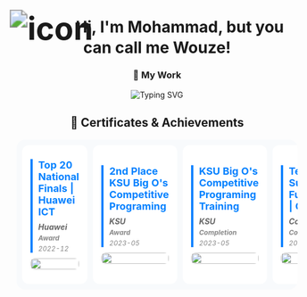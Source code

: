 </div>
<h1 style="text-align:center; vertical-align:middle ">
  <img src="https://github.com/user-attachments/assets/e56788b3-f978-4e37-ade1-fb60d37cdd31" 
       alt="icon" 
       style="vertical-align:middle; transform:scale(2);">
  Hi, I'm Mohammad, but you can call me Wouze!
</h1>

<h3 align="center">🚀 My Work</h3>


<p align="center">
  <img src="https://readme-typing-svg.herokuapp.com?font=Fira+Code&duration=1500&pause=750&color=0080ff&center=true&vCenter=true&width=900&lines=🎮+Freelancer;💻+Enthusiastic+Developer;🤫+Currently+Writing+Code" alt="Typing SVG" />
</p>





## <div align="center">📜 Certificates & Achievements</div>

<div align="center">
<table style="border-collapse: separate; border-spacing: 10px; background: #f8fafc; border-radius: 16px; width: 100%;">
  <tbody>
    <tr>
      <td style="width: 20%; padding: 15px; background: white; border-radius: 12px;">
        <div style="border-left: 4px solid #0080ff; padding-left: 10px; margin-bottom: 10px;">
          <h4 style="color: #0080ff; margin: 0 0 8px 0; font-size: 18px;">Top 20 National Finals | Huawei ICT</h4>
          <h5 style="color: #666; margin: 4px 0; font-size: 14px;">Huawei</h5>
          <h5 style="color: #888; margin: 4px 0; font-size: 12px;">Award</h5>
          <h6 style="color: #888; margin: 4px 0; font-size: 12px;">2022-12</h6>
        </div>
        <a>
          <img src="https://github.com/user-attachments/assets/66459fd8-37ff-45b3-873e-8db904057b13" 
               alt="" 
               style="width: 100%; border-radius: 8px;">
        </a>
      </td>
        <td style="width: 20%; padding: 15px; background: white; border-radius: 12px;">
        <div style="border-left: 4px solid #0080ff; padding-left: 10px; margin-bottom: 10px;">
          <h4 style="color: #0080ff; margin: 0 0 8px 0; font-size: 18px;">2nd Place KSU Big O's Competitive Programing</h4>
          <h5 style="color: #666; margin: 4px 0; font-size: 14px;">KSU</h5>
          <h5 style="color: #888; margin: 4px 0; font-size: 12px;">Award</h5>
          <h6 style="color: #888; margin: 4px 0; font-size: 12px;">2023-05</h6>
        </div>
        <a>
          <img src="https://github.com/user-attachments/assets/3dc12ddb-376c-452d-985b-7bd6841db9a2" 
               alt="" 
               style="width: 100%; border-radius: 8px;">
        </a>
      </td> 
        <td style="width: 20%; padding: 15px; background: white; border-radius: 12px;">
        <div style="border-left: 4px solid #0080ff; padding-left: 10px; margin-bottom: 10px;">
          <h4 style="color: #0080ff; margin: 0 0 8px 0; font-size: 18px;">KSU Big O's Competitive Programing Training</h4>
          <h5 style="color: #666; margin: 4px 0; font-size: 14px;">KSU</h5>
          <h5 style="color: #888; margin: 4px 0; font-size: 12px;">Completion</h5>
          <h6 style="color: #888; margin: 4px 0; font-size: 12px;">2023-05</h6>
        </div>
        <a>
          <img src="https://github.com/user-attachments/assets/4d30eeb9-262b-4517-8565-68f38fe66ae8" 
               alt="" 
               style="width: 100%; border-radius: 8px;">
        </a>
      </td> 
            </td>
        <td style="width: 20%; padding: 15px; background: white; border-radius: 12px;">
        <div style="border-left: 4px solid #0080ff; padding-left: 10px; margin-bottom: 10px;">
          <h4 style="color: #0080ff; margin: 0 0 8px 0; font-size: 18px;"> Technical Support Fundamentals | Google</h4>
          <h5 style="color: #666; margin: 4px 0; font-size: 14px;">Coursera</h5>
          <h5 style="color: #888; margin: 4px 0; font-size: 12px;">Completion</h5>
          <h6 style="color: #888; margin: 4px 0; font-size: 12px;">2022-04</h6>
        </div>
        <a>
          <img src="https://github.com/user-attachments/assets/f7cb34be-2cf8-4f77-991d-41a95a87f448" 
               alt="" 
               style="width: 100%; border-radius: 8px;">
        </a>
      </td> 
            </td>
        <td style="width: 20%; padding: 15px; background: white; border-radius: 12px;">
        <div style="border-left: 4px solid #0080ff; padding-left: 10px; margin-bottom: 10px;">
          <h4 style="color: #0080ff; margin: 0 0 8px 0; font-size: 18px;">2nd Place OpenData Hackathon</h4>
          <h5 style="color: #666; margin: 4px 0; font-size: 14px;">OpenData</h5>
          <h5 style="color: #888; margin: 4px 0; font-size: 12px;">Hackathon</h5>
          <h6 style="color: #888; margin: 4px 0; font-size: 12px;">2023-03</h6>
        </div>
        <a>
          <img src="https://github.com/user-attachments/assets/66c82240-9611-4499-813a-ea963640d7e2" 
               alt="" 
               style="width: 100%; border-radius: 8px;">
        </a>
      </td> 
            </td>
        <td style="width: 20%; padding: 15px; background: white; border-radius: 12px;">
        <div style="border-left: 4px solid #0080ff; padding-left: 10px; margin-bottom: 10px;">
          <h4 style="color: #0080ff; margin: 0 0 8px 0; font-size: 18px;">KSU Hackathon</h4>
          <h5 style="color: #666; margin: 4px 0; font-size: 14px;">KSU</h5>
          <h5 style="color: #888; margin: 4px 0; font-size: 12px;">Hackathon</h5>
          <h6 style="color: #888; margin: 4px 0; font-size: 12px;">2023-05</h6>
        </div>
        <a>
          <img src="https://github.com/user-attachments/assets/8a3fcb29-55ba-425b-b4ad-baa5cade60b9" 
               alt="" 
               style="width: 100%; border-radius: 8px;">
        </a>
      </td> 
            </td>
        <td style="width: 20%; padding: 15px; background: white; border-radius: 12px;">
        <div style="border-left: 4px solid #0080ff; padding-left: 10px; margin-bottom: 10px;">
          <h4 style="color: #0080ff; margin: 0 0 8px 0; font-size: 18px;">Certificate of participation</h4>
          <h5 style="color: #666; margin: 4px 0; font-size: 14px;">Google Developer Student Club</h5>
          <h5 style="color: #888; margin: 4px 0; font-size: 12px;">Participation</h5>
          <h6 style="color: #888; margin: 4px 0; font-size: 12px;">2022-10</h6>
        </div>
        <a>
          <img src="https://github.com/user-attachments/assets/8339f328-9c8f-4ffd-acd2-c1c438a4a742" 
               alt="" 
               style="width: 100%; border-radius: 8px;">
        </a>
      </td> 
            </td>
        <td style="width: 20%; padding: 15px; background: white; border-radius: 12px;">
        <div style="border-left: 4px solid #0080ff; padding-left: 10px; margin-bottom: 10px;">
          <h4 style="color: #0080ff; margin: 0 0 8px 0; font-size: 18px;">Certificate of volunteer</h4>
          <h5 style="color: #666; margin: 4px 0; font-size: 14px;">Google Developer Student Club</h5>
          <h5 style="color: #888; margin: 4px 0; font-size: 12px;">Volunteer</h5>
          <h6 style="color: #888; margin: 4px 0; font-size: 12px;">2023-05</h6>
        </div>
        <a>
          <img src="" 
               alt="" 
               style="width: 100%; border-radius: 8px;">
        </a>
      </td> 
        <td style="width: 20%; padding: 15px; background: white; border-radius: 12px;">
        <div style="border-left: 4px solid #0080ff; padding-left: 10px; margin-bottom: 10px;">
          <h4 style="color: #0080ff; margin: 0 0 8px 0; font-size: 18px;">Saudi Competitive programing contest | Online training</h4>
          <h5 style="color: #666; margin: 4px 0; font-size: 14px;">SCPC</h5>
          <h5 style="color: #888; margin: 4px 0; font-size: 12px;">Completion</h5>
          <h6 style="color: #888; margin: 4px 0; font-size: 12px;">2022-10</h6>
        </div>
        <a>
          <img src="" 
               alt="" 
               style="width: 100%; border-radius: 8px;">
        </a>
      </td> 
        <td style="width: 20%; padding: 15px; background: white; border-radius: 12px;">
        <div style="border-left: 4px solid #0080ff; padding-left: 10px; margin-bottom: 10px;">
          <h4 style="color: #0080ff; margin: 0 0 8px 0; font-size: 18px;">Saudi Competitive programing contest | Onsite training</h4>
          <h5 style="color: #666; margin: 4px 0; font-size: 14px;">SCPC</h5>
          <h5 style="color: #888; margin: 4px 0; font-size: 12px;">Completion</h5>
          <h6 style="color: #888; margin: 4px 0; font-size: 12px;">2022-10</h6>
        </div>
        <a>
          <img src="" 
               alt="" 
               style="width: 100%; border-radius: 8px;">
        </a>
      </td> 
        <td style="width: 20%; padding: 15px; background: white; border-radius: 12px;">
        <div style="border-left: 4px solid #0080ff; padding-left: 10px; margin-bottom: 10px;">
          <h4 style="color: #0080ff; margin: 0 0 8px 0; font-size: 18px;">مفاتيح سوق العمل</h4>
          <h5 style="color: #666; margin: 4px 0; font-size: 14px;">KSU</h5>
          <h5 style="color: #888; margin: 4px 0; font-size: 12px;">Completion</h5>
          <h6 style="color: #888; margin: 4px 0; font-size: 12px;">2021-10</h6>
        </div>
        <a>
          <img src="" 
               alt="" 
               style="width: 100%; border-radius: 8px;">
        </a>
      </td> 
        <td style="width: 20%; padding: 15px; background: white; border-radius: 12px;">
        <div style="border-left: 4px solid #0080ff; padding-left: 10px; margin-bottom: 10px;">
          <h4 style="color: #0080ff; margin: 0 0 8px 0; font-size: 18px;">C++ Course</h4>
          <h5 style="color: #666; margin: 4px 0; font-size: 14px;">KSU</h5>
          <h5 style="color: #888; margin: 4px 0; font-size: 12px;">Completion</h5>
          <h6 style="color: #888; margin: 4px 0; font-size: 12px;">2022-02</h6>
        </div>
        <a>
          <img src="" 
               alt="" 
               style="width: 100%; border-radius: 8px;">
        </a>
      </td> 
        <td style="width: 20%; padding: 15px; background: white; border-radius: 12px;">
        <div style="border-left: 4px solid #0080ff; padding-left: 10px; margin-bottom: 10px;">
          <h4 style="color: #0080ff; margin: 0 0 8px 0; font-size: 18px;">C++ Course</h4>
          <h5 style="color: #666; margin: 4px 0; font-size: 14px;">KSU</h5>
          <h5 style="color: #888; margin: 4px 0; font-size: 12px;">Completion</h5>
          <h6 style="color: #888; margin: 4px 0; font-size: 12px;">2022-07</h6>
        </div>
        <a>
          <img src="" 
               alt="" 
               style="width: 100%; border-radius: 8px;">
        </a>
      </td> 
    </tr>
  </tbody>
</table>
</div>
